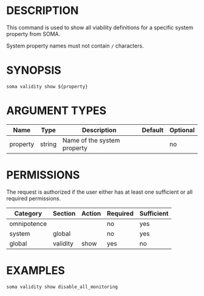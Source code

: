 # DESCRIPTION

This command is used to show all viability definitions for a specific
system property from SOMA.

System property names must not contain `/` characters.

# SYNOPSIS

```
soma validity show ${property}
```

# ARGUMENT TYPES

Name | Type |     Description   | Default | Optional
 --- |  --- | ----------------- | ------- | --------
property | string | Name of the system property | | no

# PERMISSIONS

The request is authorized if the user either has at least one
sufficient or all required permissions.

Category | Section | Action | Required | Sufficient
 ------- | ------- | ------ | -------- | ----------
omnipotence | | | no | yes
system | global | | no | yes
global | validity | show | yes | no

# EXAMPLES

```
soma validity show disable_all_monitoring
```
